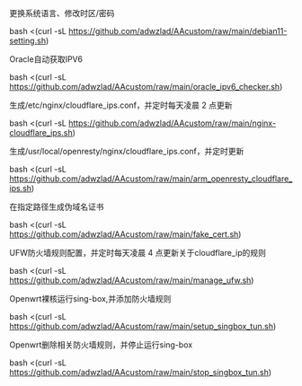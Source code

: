 更换系统语言、修改时区/密码

bash <(curl -sL https://github.com/adwzlad/AAcustom/raw/main/debian11-setting.sh)


Oracle自动获取IPV6

bash <(curl -sL https://github.com/adwzlad/AAcustom/raw/main/oracle_ipv6_checker.sh)


生成/etc/nginx/cloudflare_ips.conf，并定时每天凌晨 2 点更新

bash <(curl -sL https://github.com/adwzlad/AAcustom/raw/main/nginx-cloudflare_ips.sh)


生成/usr/local/openresty/nginx/cloudflare_ips.conf，并定时更新

bash <(curl -sL https://github.com/adwzlad/AAcustom/raw/main/arm_openresty_cloudflare_ips.sh)


在指定路径生成伪域名证书

bash <(curl -sL https://github.com/adwzlad/AAcustom/raw/main/fake_cert.sh)


UFW防火墙规则配置，并定时每天凌晨 4 点更新关于cloudflare_ip的规则

bash <(curl -sL https://github.com/adwzlad/AAcustom/raw/main/manage_ufw.sh)


Openwrt裸核运行sing-box,并添加防火墙规则

bash <(curl -sL https://github.com/adwzlad/AAcustom/raw/main/setup_singbox_tun.sh)


Openwrt删除相关防火墙规则，并停止运行sing-box

bash <(curl -sL https://github.com/adwzlad/AAcustom/raw/main/stop_singbox_tun.sh)
